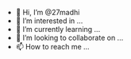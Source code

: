 - 👋 Hi, I’m @27madhi
- 👀 I’m interested in ...
- 🌱 I’m currently learning ...
- 💞️ I’m looking to collaborate on ...
- 📫 How to reach me ...

<!---
27madhi/27madhi is a ✨ special ✨ repository because its `README.md` (this file) appears on your GitHub profile.
You can click the Preview link to take a look at your changes.
--->
